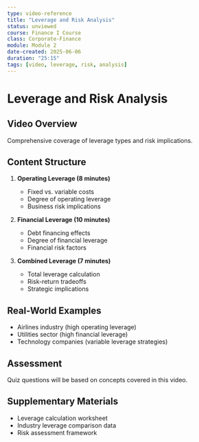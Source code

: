 ```yaml
---
type: video-reference
title: "Leverage and Risk Analysis"
status: unviewed
course: Finance I Course
class: Corporate-Finance
module: Module 2
date-created: 2025-06-06
duration: "25:15"
tags: [video, leverage, risk, analysis]
---
```


# Leverage and Risk Analysis

## Video Overview

Comprehensive coverage of leverage types and risk implications.

## Content Structure

1. **Operating Leverage (8 minutes)**
   - Fixed vs. variable costs
   - Degree of operating leverage
   - Business risk implications

2. **Financial Leverage (10 minutes)**
   - Debt financing effects
   - Degree of financial leverage
   - Financial risk factors

3. **Combined Leverage (7 minutes)**
   - Total leverage calculation
   - Risk-return tradeoffs
   - Strategic implications

## Real-World Examples

- Airlines industry (high operating leverage)
- Utilities sector (high financial leverage)
- Technology companies (variable leverage strategies)

## Assessment

Quiz questions will be based on concepts covered in this video.

## Supplementary Materials

- Leverage calculation worksheet
- Industry leverage comparison data
- Risk assessment framework
